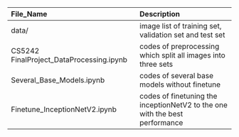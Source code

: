 |File_Name|Description|
|:----|:----|
|data/|image list of training set, validation set and test set|
|CS5242 FinalProject_DataProcessing.ipynb|codes of preprocessing which split all images into three sets|
|Several_Base_Models.ipynb|codes of several base models without finetune|
|Finetune_InceptionNetV2.ipynb|codes of finetuning the inceptionNetV2 to the one with the best performance|
